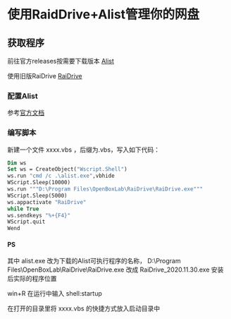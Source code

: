 # 使用RaidDrive+Alist管理你的网盘

## 获取程序

前往官方releases按需要下载版本
[Alist](https://github.com/alist-org/alist/releases)

使用旧版RaiDrive
[RaiDrive](./files/RaiDrive_2020.11.30.exe)

### 配置Alist

参考[官方文档](https://alist-doc.nn.ci/docs/intro)

### 编写脚本

新建一个文件 xxxx.vbs ，后缀为.vbs，写入如下代码：

```vb
Dim ws
Set ws = CreateObject("Wscript.Shell")
ws.run "cmd /c .\alist.exe",vbhide
WScript.Sleep(10000)
ws.run """D:\Program Files\OpenBoxLab\RaiDrive\RaiDrive.exe"""
WScript.Sleep(5000)
ws.appactivate "RaiDrive"
while True
ws.sendkeys "%+{F4}"
WScript.quit
Wend
```

#### PS

其中 alist.exe 改为下载的Alist可执行程序的名称， D:\Program Files\OpenBoxLab\RaiDrive\RaiDrive.exe 改成 RaiDrive_2020.11.30.exe 安装后实际的程序位置

win+R 在运行中输入 shell:startup

在打开的目录里将 xxxx.vbs 的快捷方式放入启动目录中
